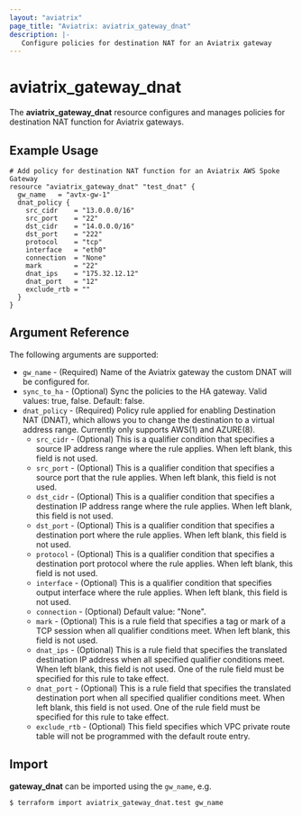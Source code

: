 ```yaml
---
layout: "aviatrix"
page_title: "Aviatrix: aviatrix_gateway_dnat"
description: |-
   Configure policies for destination NAT for an Aviatrix gateway
---
```


# aviatrix_gateway_dnat

The **aviatrix_gateway_dnat** resource configures and manages policies for destination NAT function for Aviatrix gateways.

## Example Usage

```hcl
# Add policy for destination NAT function for an Aviatrix AWS Spoke Gateway
resource "aviatrix_gateway_dnat" "test_dnat" {
  gw_name   = "avtx-gw-1"
  dnat_policy {
    src_cidr    = "13.0.0.0/16"
    src_port    = "22"
    dst_cidr    = "14.0.0.0/16"
    dst_port    = "222"
    protocol    = "tcp"
    interface   = "eth0"
    connection  = "None"
    mark        = "22"
    dnat_ips    = "175.32.12.12"
    dnat_port   = "12"
    exclude_rtb = ""
  }
}
```

## Argument Reference

The following arguments are supported:

* `gw_name` - (Required) Name of the Aviatrix gateway the custom DNAT will be configured for.
* `sync_to_ha` - (Optional) Sync the policies to the HA gateway. Valid values: true, false. Default: false.
* `dnat_policy` - (Required) Policy rule applied for enabling Destination NAT (DNAT), which allows you to change the destination to a virtual address range. Currently only supports AWS(1) and AZURE(8).
  * `src_cidr` - (Optional) This is a qualifier condition that specifies a source IP address range where the rule applies. When left blank, this field is not used.
  * `src_port` - (Optional) This is a qualifier condition that specifies a source port that the rule applies. When left blank, this field is not used.
  * `dst_cidr` - (Optional) This is a qualifier condition that specifies a destination IP address range where the rule applies. When left blank, this field is not used.
  * `dst_port` - (Optional) This is a qualifier condition that specifies a destination port where the rule applies. When left blank, this field is not used.
  * `protocol` - (Optional) This is a qualifier condition that specifies a destination port protocol where the rule applies. When left blank, this field is not used.
  * `interface` - (Optional) This is a qualifier condition that specifies output interface where the rule applies. When left blank, this field is not used.
  * `connection` - (Optional) Default value: "None".
  * `mark` - (Optional) This is a rule field that specifies a tag or mark of a TCP session when all qualifier conditions meet. When left blank, this field is not used.
  * `dnat_ips` - (Optional) This is a rule field that specifies the translated destination IP address when all specified qualifier conditions meet. When left blank, this field is not used. One of the rule field must be specified for this rule to take effect.
  * `dnat_port` - (Optional) This is a rule field that specifies the translated destination port when all specified qualifier conditions meet. When left blank, this field is not used. One of the rule field must be specified for this rule to take effect.
  * `exclude_rtb` - (Optional) This field specifies which VPC private route table will not be programmed with the default route entry.

## Import

**gateway_dnat** can be imported using the `gw_name`, e.g.

```
$ terraform import aviatrix_gateway_dnat.test gw_name
```
